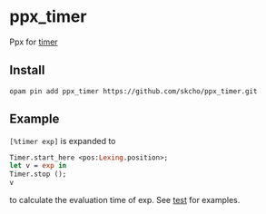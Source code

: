 # ppx_timer

Ppx for [timer](https://github.com/skcho/timer)

## Install

```
opam pin add ppx_timer https://github.com/skcho/ppx_timer.git
```

## Example

`[%timer exp]` is expanded to

```ocaml
Timer.start_here <pos:Lexing.position>;
let v = exp in
Timer.stop ();
v
```

to calculate the evaluation time of exp.  See [test](test/ppx_timer_test.ml) for examples.

